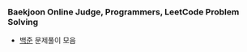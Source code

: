 ### Baekjoon Online Judge, Programmers, LeetCode Problem Solving


- [백준](https://www.acmicpc.net/) 문제풀이 모음


